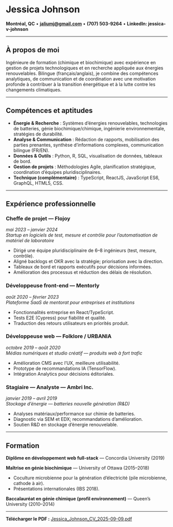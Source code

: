 # Jessica Johnson

**Montréal, QC** • **jaliumj@gmail.com** • **(707) 503-9264** • **LinkedIn: jessica-v-johnson**

---

## À propos de moi
Ingénieure de formation (chimique et biochimique) avec expérience en gestion de projets technologiques et en recherche appliquée aux énergies renouvelables. Bilingue (français/anglais), je combine des compétences analytiques, de communication et de coordination avec une motivation profonde à contribuer à la transition énergétique et à la lutte contre les changements climatiques.

---

## Compétences et aptitudes
- **Énergie & Recherche** : Systèmes d’énergies renouvelables, technologies de batteries, génie biochimique/chimique, ingénierie environnementale, stratégies de durabilité.  
- **Analyse & Communication** : Rédaction de rapports, mobilisation des parties prenantes, synthèse d’informations complexes, communication bilingue (FR/EN).  
- **Données & Outils** : Python, R, SQL, visualisation de données, tableaux de bord.  
- **Gestion de projets** : Méthodologies Agile, planification stratégique, coordination d’équipes pluridisciplinaires.  
- **Technique (complémentaire)** : TypeScript, ReactJS, JavaScript ES6, GraphQL, HTML5, CSS.

---

## Expérience professionnelle

### Cheffe de projet — **Flojoy**  
*mai 2023 – janvier 2024*  
*Startup en logiciels de test, mesure et contrôle pour l’automatisation de matériel de laboratoire*  
- Dirigé une équipe pluridisciplinaire de 6–8 ingénieurs (test, mesure, contrôle).  
- Aligné backlogs et OKR avec la stratégie; priorisation avec la direction.  
- Tableaux de bord et rapports exécutifs pour décisions informées.  
- Amélioration des processus et réduction des délais de résolution.

### Développeuse front-end — **Mentorly**  
*août 2020 – février 2023*  
*Plateforme SaaS de mentorat pour entreprises et institutions*  
- Fonctionnalités entreprise en React/TypeScript.  
- Tests E2E (Cypress) pour fiabilité et qualité.  
- Traduction des retours utilisateurs en priorités produit.

### Développeuse web — **Folklore / URBANIA**  
*octobre 2019 – août 2020*  
*Médias numériques et studio créatif — produits web à fort trafic*  
- Amélioration CMS avec l’UX, meilleure utilisabilité.  
- Prototype de recommandations IA (TensorFlow).  
- Intégration Analytics pour décisions éditoriales.

### Stagiaire — Analyste — **Ambri Inc.**  
*janvier 2019 – avril 2019*  
*Stockage d’énergie — batteries nouvelle génération (R&D)*  
- Analyses matériaux/performance sur chimie de batteries.  
- Diagnostic via SEM et EDX; recommandations d’amélioration.  
- Soutien R&D en stockage d’énergie renouvelable.

---

## Formation

**Diplôme en développement web full-stack** — Concordia University (2019)  

**Maîtrise en génie biochimique** — University of Ottawa (2015–2018)  
- Coculture microbienne pour la génération d’électricité (pile microbienne, cathode à air).  
- Présentations internationales (IBS 2018).

**Baccalauréat en génie chimique (profil environnement)** — Queen’s University (2010–2014)

---

<!-- web-only download link (hidden in PDF) --><p><strong>Télécharger le PDF :</strong> <a href="https://jalium.github.io/jj-cv/Jessica_Johnson_CV_2025-09-09.pdf">Jessica_Johnson_CV_2025-09-09.pdf</a></p>
